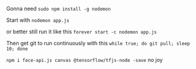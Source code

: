 


Gonna need `sudo npm install -g nodemon`

Start with `nodemon app.js`

or better still run it like this `forever start -c nodemon app.js`

Then get git to run continuously with this `while true; do git pull; sleep 10; done`



`npm i face-api.js canvas @tensorflow/tfjs-node -save` no joy